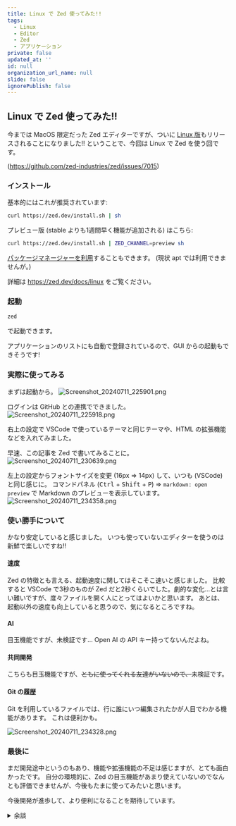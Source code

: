 ```yaml
---
title: Linux で Zed 使ってみた!!
tags:
  - Linux
  - Editor
  - Zed
  - アプリケーション
private: false
updated_at: ''
id: null
organization_url_name: null
slide: false
ignorePublish: false
---
```

## Linux で Zed 使ってみた!!

今までは MacOS 限定だった Zed エディターですが、ついに [Linux 版](https://github.com/zed-industries/zed/releases/tag/v0.143.6)もリリースされることになりました!!
ということで、今回は Linux で Zed を使う回です。

(https://github.com/zed-industries/zed/issues/7015)

### インストール

基本的にはこれが推奨されています:
```sh
curl https://zed.dev/install.sh | sh
```

プレビュー版 (stable よりも1週間早く機能が追加される) はこちら:
```sh
curl https://zed.dev/install.sh | ZED_CHANNEL=preview sh
```

[パッケージマネージャーを利用](https://zed.dev/docs/linux#installing-via-a-package-manager)することもできます。
(現状 apt では利用できませんが。)

詳細は https://zed.dev/docs/linux をご覧ください。

### 起動

```sh
zed
```
で起動できます。

アプリケーションのリストにも自動で登録されているので、GUI からの起動もできそうです!

### 実際に使ってみる

まずは起動から。
![Screenshot_20240711_225901.png](https://qiita-image-store.s3.ap-northeast-1.amazonaws.com/0/2769460/046f7e68-b705-c10c-b4ba-dd0083451ffc.png)

ログインは GitHub との連携でできました。
![Screenshot_20240711_225918.png](https://qiita-image-store.s3.ap-northeast-1.amazonaws.com/0/2769460/d524e23d-4062-2662-75ae-93fdaaf2bcfe.png)

右上の設定で VSCode で使っているテーマと同じテーマや、HTML の拡張機能などを入れてみました。

早速、この記事を Zed で書いてみることに。
![Screenshot_20240711_230639.png](https://qiita-image-store.s3.ap-northeast-1.amazonaws.com/0/2769460/49a9b95e-f909-01f5-e0e2-22ea17926075.png)

左上の設定からフォントサイズを変更 (16px => 14px) して、いつも (VSCode) と同じ感じに。
コマンドパネル (<kbd>Ctrl</kbd> + <kbd>Shift</kbd> + <kbd>P</kbd>) => `markdown: open preview` で Markdown のプレビューを表示しています。
![Screenshot_20240711_234358.png](https://qiita-image-store.s3.ap-northeast-1.amazonaws.com/0/2769460/2ca8d5be-be87-9946-d2e8-72e89123929e.png)

### 使い勝手について

かなり安定していると感じました。
いつも使っていないエディターを使うのは新鮮で楽しいですね!!

#### 速度

Zed の特徴とも言える、起動速度に関してはそこそこ速いと感じました。
比較すると VSCode で3秒のものが Zed だと2秒くらいでした。劇的な変化…とは言い難いですが、度々ファイルを開く人にとってはよいかと思います。
あとは、起動以外の速度も向上していると思うので、気になるところですね。

#### AI

目玉機能ですが、未検証です…
Open AI の API キー持ってないんだよね。

#### 共同開発

こちらも目玉機能ですが、~~ともに使ってくれる友達がいないので、~~未検証です。

#### Git の履歴

Git を利用しているファイルでは、行に誰にいつ編集されたかが人目でわかる機能があります。
これは便利かも。

![Screenshot_20240711_234328.png](https://qiita-image-store.s3.ap-northeast-1.amazonaws.com/0/2769460/ec8a4860-bf72-9ede-3bdd-34b1d580e9a7.png)

### 最後に

まだ開発途中というのもあり、機能や拡張機能の不足は感じますが、とても面白かったです。
自分の環境的に、Zed の目玉機能があまり使えていないのでなんとも評価できませんが、今後もたまに使ってみたいと思います。

今後開発が進歩して、より便利になることを期待しています。

<details>
<summary>余談</summary>
多分、Zed on Linux についての日本語記事は
- https://xexeq.jp/blogs/media/topics565
- https://www.publickey1.jp/blog/24/rustzedlinux.html
- https://news.mynavi.jp/techplus/article/20240711-2983868/

に次ぐ4番目+ Qiita 初の記事?だと思う。
</details>
